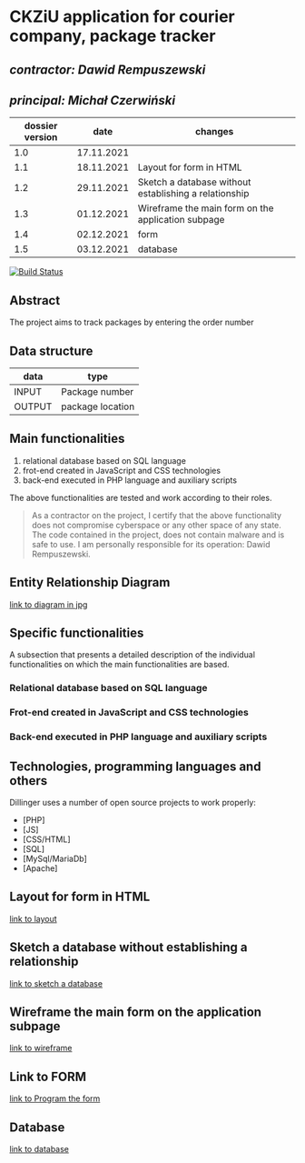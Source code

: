 # CKZiU application for courier company, package tracker

## _contractor: Dawid Rempuszewski_
## _principal: Michał Czerwiński_


| dossier version | date | changes |
| ------ | ------ | ------- |
| 1.0 | 17.11.2021 |
| 1.1 | 18.11.2021 | Layout for form in HTML |
| 1.2 | 29.11.2021 | Sketch a database without establishing a relationship|
| 1.3 | 01.12.2021 | Wireframe the main form on the application subpage |
| 1.4 | 02.12.2021 | form |
| 1.5 | 03.12.2021 | database |

[![Build Status](https://travis-ci.org/joemccann/dillinger.svg?branch=master)](https://travis-ci.org/joemccann/dillinger)

## Abstract 
The project aims to track packages by entering the order number

## Data structure

| data | type |
| ------ | ------ |
| INPUT | Package number |
| OUTPUT | package location |

## Main functionalities

1. relational database based on SQL language
1. frot-end created in JavaScript and CSS technologies
1. back-end executed in PHP language and auxiliary scripts

The above functionalities are tested and work according to their roles.

> As a contractor on the project, I certify that the above functionality 
> does not compromise cyberspace or any other space of any state. 
> The code contained in the project, does not contain malware and is safe to use. 
> I am personally responsible for its operation: Dawid Rempuszewski.

## Entity Relationship Diagram

[link to diagram in jpg][erd]

## Specific functionalities

A subsection that presents a detailed description of the individual functionalities on which the main functionalities are based.

### Relational database based on SQL language

### Frot-end created in JavaScript and CSS technologies

### Back-end executed in PHP language and auxiliary scripts

## Technologies, programming languages and others

Dillinger uses a number of open source projects to work properly:

- [PHP]
- [JS]
- [CSS/HTML]
- [SQL]
- [MySql/MariaDb]
- [Apache]

 [erd]: <https://github.com/Michal3456/example_project/blob/main/sprites/Untitled%20Diagram.jpg>
  
## Layout for form in HTML

[link to layout][form]

## Sketch a database without establishing a relationship

[link to sketch a database][db]

[form]: <https://github.com/Michal3456/4cti/blob/main/15/sprites/layout.png>
[db]: <https://github.com/Michal3456/4cti/blob/main/15/sprites/database.png>

## Wireframe the main form on the application subpage

[link to wireframe][wireframe]

[wireframe]: https://github.com/Michal3456/4cti/blob/main/15/sprites/wireframe.png
## Link to FORM
[link to Program the form][form1]

[form1]: <https://github.com/Michal3456/4cti/blob/main/15/main/form.html>

## Database
[link to database][database]

[database]: https://github.com/Michal3456/4cti/blob/main/15/database/packages.sql
